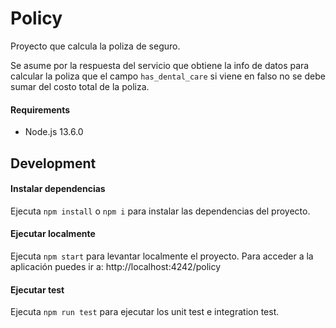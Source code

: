 # Policy
Proyecto que calcula la poliza de seguro.

Se asume por la respuesta del servicio que obtiene la info de datos para calcular la poliza que el campo `has_dental_care` si viene en falso no se debe sumar del costo total de la poliza.


#### Requirements
- Node.js 13.6.0

## Development

#### Instalar dependencias
Ejecuta `npm install` o `npm i` para instalar las dependencias del proyecto.

#### Ejecutar localmente
Ejecuta `npm start` para levantar localmente el proyecto.
Para acceder a la aplicación puedes ir a: http://localhost:4242/policy

#### Ejecutar test
Ejecuta `npm run test` para ejecutar los unit test e integration test.
